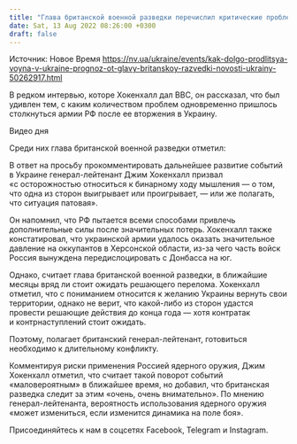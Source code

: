 ```yaml
---
title: "Глава британской военной разведки перечислил критические проблемы армии РФ и озвучил прогноз ближайших месяцев войны"
date: Sat, 13 Aug 2022 08:26:00 +0300
draft: false
---
```

Источник: Новое Время https://nv.ua/ukraine/events/kak-dolgo-prodlitsya-voyna-v-ukraine-prognoz-ot-glavy-britanskoy-razvedki-novosti-ukrainy-50262917.html


В редком интервью, которе Хокенхалл дал ВВС, он рассказал, что был удивлен тем, с каким количеством проблем одновременно пришлось столкнуться армии РФ после ее вторжения в Украину.

 Видео дня  

Среди них глава британской военной разведки отметил:

В ответ на просьбу прокомментировать дальнейшее развитие событий в Украине генерал-лейтенант Джим Хокенхалл призвал «с осторожностью относиться к бинарному ходу мышления — о том, что одна из сторон выигрывает или проигрывает, — или же полагать, что ситуация патовая».

Он напомнил, что РФ пытается всеми способами привлечь дополнительные силы после значительных потерь. Хокенхалл также констатировал, что украинской армии удалось оказать значительное давление на оккупантов в Херсонской области, из-за чего часть войск Россия вынуждена передислоцировать с Донбасса на юг.

Однако, считает глава британской военной разведки, в ближайшие месяцы вряд ли стоит ожидать решающего перелома. Хокенхалл отметил, что с пониманием относится к желанию Украины вернуть свои территории, однако не верит, что какой-либо из сторон удастся провести решающие действия до конца года — хотя контратак и контрнаступлений стоит ожидать.

Поэтому, полагает британский генерал-лейтенант, готовиться необходимо к длительному конфликту.

Комментируя риски применения Россией ядерного оружия, Джим Хокенхалл отметил, что считает такой поворот событий «маловероятным» в ближайшее время, но добавил, что британская разведка следит за этим «очень, очень внимательно». По мнению генерал-лейтенанта, вероятность использования ядерного оружия «может измениться, если изменится динамика на поле боя».

Присоединяйтесь к нам в соцсетях Facebook, Telegram и Instagram.
